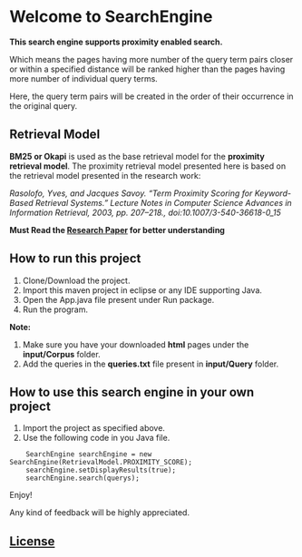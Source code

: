 # Welcome to SearchEngine

**This search engine supports proximity enabled search.**

Which means the pages having more number of the query term pairs closer or within a specified distance will be ranked higher than the pages having more number of individual query terms.

Here, the query term pairs will be created in the order of their occurrence in the original query.


## Retrieval Model

**BM25 or Okapi** is used as the base retrieval model for the **proximity retrieval model**.
The proximity retrieval model presented here is based on the retrieval model presented in the research work:

*Rasolofo, Yves, and Jacques Savoy. “Term Proximity Scoring for Keyword-Based Retrieval Systems.”
Lecture Notes in Computer Science Advances in Information Retrieval, 2003, pp. 207–218.,
doi:10.1007/3-540-36618-0_15*

**Must Read the [Research Paper](http://citeseerx.ist.psu.edu/viewdoc/download?doi=10.1.1.174.8359&rep=rep1&type=pdf) for better understanding**

## How to run this project

1. Clone/Download the project.
2. Import this maven project in eclipse or any IDE supporting Java.
3. Open the App.java file present under Run package.
4. Run the program.

**Note:**
1. Make sure you have your downloaded **html** pages under the **input/Corpus** folder.
2. Add the queries in the **queries.txt** file present in **input/Query** folder.

## How to use this search engine in your own project

1. Import the project as specified above.
2. Use the following code in you Java file.

```
	SearchEngine searchEngine = new SearchEngine(RetrievalModel.PROXIMITY_SCORE);
	searchEngine.setDisplayResults(true);
	searchEngine.search(querys);
```

Enjoy!

Any kind of feedback will be highly appreciated.


## [License](https://github.com/divyavijaysahay/SearchEngine/blob/master/LICENSE)
